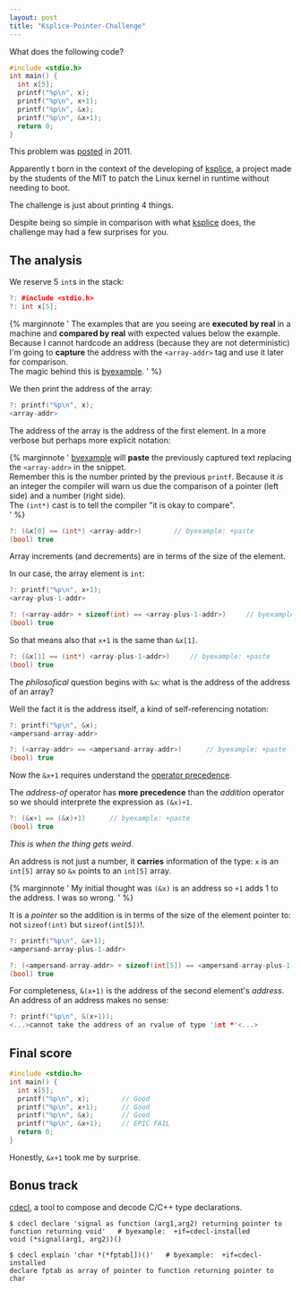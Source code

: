 ```yaml
---
layout: post
title: "Ksplice-Pointer-Challenge"
---
```


What does the following code?

```cpp
#include <stdio.h>
int main() {
  int x[5];
  printf("%p\n", x);
  printf("%p\n", x+1);
  printf("%p\n", &x);
  printf("%p\n", &x+1);
  return 0;
}
```

<!--more-->

This problem was
[posted](https://blogs.oracle.com/linux/the-ksplice-pointer-challenge-v2) in 2011.

Apparently t born in the context of the developing of
[ksplice](https://en.wikipedia.org/wiki/Ksplice), a project made by the
students of the MIT to patch the Linux kernel in runtime without
needing to boot.

The challenge is just about printing 4 things.

Despite being so simple in comparison with what
[ksplice](https://en.wikipedia.org/wiki/Ksplice) does, the challenge may
had a few surprises for you.

## The analysis

We reserve 5 `int`s in the stack:

```cpp
?: #include <stdio.h>
?: int x[5];
```

{% marginnote
'
The examples that are you seeing are **executed by real** in a machine
and **compared by real** with expected values below the example.
<br />
Because I cannot hardcode an address (because they are not
deterministic) I&apos;m going to **capture** the address with the
`<array-addr>` tag and use it later for comparison.
<br />
The magic behind this is [byexample](https://byexamples.github.io/).
' %}

We then print the address of the array:

```cpp
?: printf("%p\n", x);
<array-addr>
```

The address of the array is the address of the first element.
In a more verbose but perhaps more explicit notation:

{% marginnote
'
[byexample](https://byexamples.github.io/) will **paste** the
previously captured text replacing the `<array-addr>` in the snippet.
<br >
Remember this is the number printed by the previous `printf`. Because
it *is* an integer the compiler will warn us due the comparison of a
pointer (left side) and a number (right side).
<br >
The `(int*)` cast is to tell the compiler "it is okay to compare".
<br />
' %}
```cpp
?: (&x[0] == (int*) <array-addr>)        // byexample: +paste
(bool) true
```

Array increments (and decrements) are in terms of the size of the
element.

In our case, the array element is `int`:

```cpp
?: printf("%p\n", x+1);
<array-plus-1-addr>

?: (<array-addr> + sizeof(int) == <array-plus-1-addr>)     // byexample: +paste
(bool) true
```

So that means also that `x+1` is the same than `&x[1]`.

```cpp
?: (&x[1] == (int*) <array-plus-1-addr>)     // byexample: +paste
(bool) true
```

The *philosofical* question begins with `&x`: what is the address
of the address of an array?

Well the fact it is the address itself, a kind of self-referencing
notation:

```cpp
?: printf("%p\n", &x);
<ampersand-array-addr>

?: (<array-addr> == <ampersand-array-addr>)      // byexample: +paste
(bool) true
```

Now the `&x+1` requires understand the [operator
precedence](https://en.cppreference.com/w/c/language/operator_precedence).

The *address-of* operator has **more precedence** than the
*addition* operator so we should interprete the expression as `(&x)+1`.

```cpp
?: (&x+1 == (&x)+1)      // byexample: +paste
(bool) true
```

*This is when the thing gets weird.*

An address is not just a number, it **carries** information of the type:
`x` is an `int[5]` array so `&x` points to an `int[5]` array.

{% marginnote
'
My initial thought was `(&x)` is an address so `+1` adds 1 to the
address. I was so wrong.
' %}

It is a *pointer* so the addition is in terms of the size of the element
pointer to: not `sizeof(int)` but `sizeof(int[5])`!.

```cpp
?: printf("%p\n", &x+1);
<ampersand-array-plus-1-addr>

?: (<ampersand-array-addr> + sizeof(int[5]) == <ampersand-array-plus-1-addr>)      // byexample: +paste
(bool) true
```

For completeness, `&(x+1)` is the address of the second element's
*address*. An address of an address makes no sense:

```cpp
?: printf("%p\n", &(x+1));
<...>cannot take the address of an rvalue of type 'int *'<...>
```

## Final score

```cpp
#include <stdio.h>
int main() {
  int x[5];
  printf("%p\n", x);        // Good
  printf("%p\n", x+1);      // Good
  printf("%p\n", &x);       // Good
  printf("%p\n", &x+1);     // EPIC FAIL
  return 0;
}
```

Honestly, `&x+1` took me by surprise.

## Bonus track

[cdecl](https://linux.die.net/man/1/cdecl), a tool to
compose and decode C/C++ type declarations.

<!--
$ hash cdecl 2>/dev/null && echo "installed"
<cdecl-installed>

-->

```shell
$ cdecl declare 'signal as function (arg1,arg2) returning pointer to function returning void'   # byexample:  +if=cdecl-installed
void (*signal(arg1, arg2))()

$ cdecl explain 'char *(*fptab[])()'   # byexample:  +if=cdecl-installed
declare fptab as array of pointer to function returning pointer to char
```
